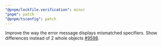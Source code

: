 ```yaml
---
"@pnpm/lockfile.verification": minor
"pnpm": patch
"@pnpm/tsconfig": patch
---
```


Improve the way the error message displays mismatched specifiers. Show differences instead of 2 whole objects [#9598](https://github.com/pnpm/pnpm/pull/9598).
